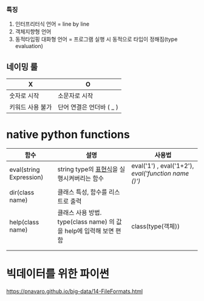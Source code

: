 ### 특징
1. 인터프리터식 언어 = line by line
2. 객체지향형 언어
3. 동적타입핑 대화형 언어  = 프로그램 실행 시 동적으로 타입이 정해짐(type evaluation)

## 네이밍 룰
| X                | O                        |
| ---------------- | ------------------------ |
| 숫자로 시작      | 소문자로 시작            |
| 키워드 사용 불가 | 단어 연결은 언더바 ( _ ) |
# native python functions
| 함수                    | 설명                                                                                                  | 사용법                                              |
| ----------------------- | ----------------------------------------------------------------------------------------------------- | --------------------------------------------------- |
| eval(string Expression) | string type의 [표현식](https://docs.python.org/ko/3/reference/expressions.html)을 실행시켜버리는 함수 | eval('1') , eval('1+2'), _eval('function name ()')_ |
| dir(class name)         | 클래스 특성, 함수를 리스트로 출력                                                                     |                                                     |
| help(class name)        | 클래스 사용 방법. type(class name) 의 값을 help에 입력해 보면 편함                                    | class(type(객체))                                   |
|                         |                                                                                                       |                                                     |
|                         |                                                                                                       |                                                     |

# 빅데이터를 위한 파이썬
https://pnavaro.github.io/big-data/14-FileFormats.html









